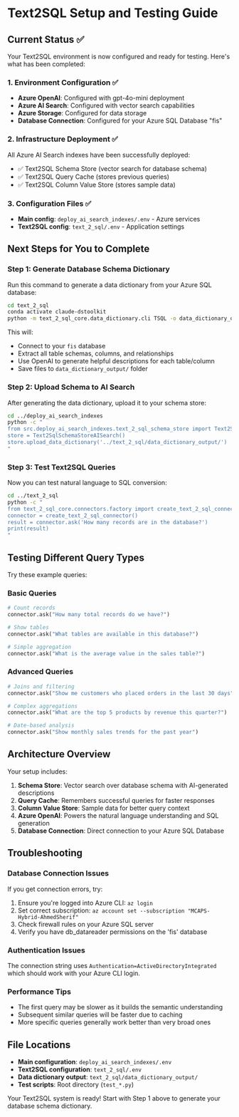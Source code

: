 # Text2SQL Setup and Testing Guide

## Current Status ✅

Your Text2SQL environment is now configured and ready for testing. Here's what has been completed:

### 1. Environment Configuration ✅
- **Azure OpenAI**: Configured with gpt-4o-mini deployment
- **Azure AI Search**: Configured with vector search capabilities  
- **Azure Storage**: Configured for data storage
- **Database Connection**: Configured for your Azure SQL Database "fis"

### 2. Infrastructure Deployment ✅
All Azure AI Search indexes have been successfully deployed:
- ✅ Text2SQL Schema Store (vector search for database schema)
- ✅ Text2SQL Query Cache (stores previous queries)
- ✅ Text2SQL Column Value Store (stores sample data)

### 3. Configuration Files ✅
- **Main config**: `deploy_ai_search_indexes/.env` - Azure services
- **Text2SQL config**: `text_2_sql/.env` - Application settings

## Next Steps for You to Complete

### Step 1: Generate Database Schema Dictionary

Run this command to generate a data dictionary from your Azure SQL database:

```bash
cd text_2_sql
conda activate claude-dstoolkit
python -m text_2_sql_core.data_dictionary.cli TSQL -o data_dictionary_output -gen
```

This will:
- Connect to your `fis` database 
- Extract all table schemas, columns, and relationships
- Use OpenAI to generate helpful descriptions for each table/column
- Save files to `data_dictionary_output/` folder

### Step 2: Upload Schema to AI Search

After generating the data dictionary, upload it to your schema store:

```bash
cd ../deploy_ai_search_indexes
python -c "
from src.deploy_ai_search_indexes.text_2_sql_schema_store import Text2SqlSchemaStoreAISearch
store = Text2SqlSchemaStoreAISearch()
store.upload_data_dictionary('../text_2_sql/data_dictionary_output/')
"
```

### Step 3: Test Text2SQL Queries

Now you can test natural language to SQL conversion:

```bash
cd ../text_2_sql
python -c "
from text_2_sql_core.connectors.factory import create_text_2_sql_connector
connector = create_text_2_sql_connector()
result = connector.ask('How many records are in the database?')
print(result)
"
```

## Testing Different Query Types

Try these example queries:

### Basic Queries
```python
# Count records
connector.ask("How many total records do we have?")

# Show tables
connector.ask("What tables are available in this database?")

# Simple aggregation  
connector.ask("What is the average value in the sales table?")
```

### Advanced Queries
```python
# Joins and filtering
connector.ask("Show me customers who placed orders in the last 30 days")

# Complex aggregations
connector.ask("What are the top 5 products by revenue this quarter?")

# Date-based analysis
connector.ask("Show monthly sales trends for the past year")
```

## Architecture Overview

Your setup includes:

1. **Schema Store**: Vector search over database schema with AI-generated descriptions
2. **Query Cache**: Remembers successful queries for faster responses  
3. **Column Value Store**: Sample data for better query context
4. **Azure OpenAI**: Powers the natural language understanding and SQL generation
5. **Database Connection**: Direct connection to your Azure SQL Database

## Troubleshooting

### Database Connection Issues
If you get connection errors, try:
1. Ensure you're logged into Azure CLI: `az login`
2. Set correct subscription: `az account set --subscription "MCAPS-Hybrid-AhmedSherif"`
3. Check firewall rules on your Azure SQL server
4. Verify you have db_datareader permissions on the 'fis' database

### Authentication Issues
The connection string uses `Authentication=ActiveDirectoryIntegrated` which should work with your Azure CLI login.

### Performance Tips
- The first query may be slower as it builds the semantic understanding
- Subsequent similar queries will be faster due to caching
- More specific queries generally work better than very broad ones

## File Locations

- **Main configuration**: `deploy_ai_search_indexes/.env`
- **Text2SQL configuration**: `text_2_sql/.env` 
- **Data dictionary output**: `text_2_sql/data_dictionary_output/`
- **Test scripts**: Root directory (`test_*.py`)

Your Text2SQL system is ready! Start with Step 1 above to generate your database schema dictionary.